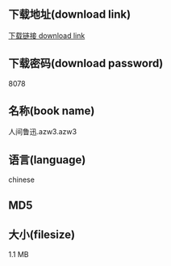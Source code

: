 ## 下载地址(download link)
[下载链接 download link](https://tutu365.netlify.app/?s=%E4%BA%BA%E9%97%B4%E9%B2%81%E8%BF%85.azw3)

## 下载密码(download password)
8078

## 名称(book name)
人间鲁迅.azw3.azw3

## 语言(language)
chinese

## MD5


## 大小(filesize)
1.1 MB
